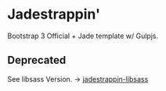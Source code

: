 # Jadestrappin'

Bootstrap 3 Official + Jade template w/ Gulpjs.

## Deprecated

See libsass Version. -> [jadestrappin-libsass](https://github.com/gaspanik/jadestrappin-libsass)